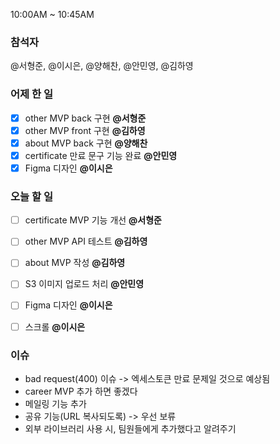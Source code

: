 10:00AM ~ 10:45AM

### 참석자

@서형준, @이시은, @양해찬, @안민영, @김하영

### 어제 한 일

* [x] other MVP back 구현 **@서형준**
* [x] other MVP front 구현 **@김하영**
* [x] about MVP back 구현 **@양해찬**
* [x] certificate 만료 문구 기능 완료 **@안민영**
* [x] Figma 디자인 **@이시은**

### 오늘 할 일

* [ ] certificate MVP 기능 개선 **@서형준**
* [ ] other MVP API 테스트 **@김하영**
* [ ] about MVP 작성 **@김하영**
* [ ] S3 이미지 업로드 처리 **@안민영**
* [ ] Figma 디자인 **@이시은**
* [ ] 스크롤 **@이시은**


### 이슈

- bad request(400) 이슈 -> 엑세스토큰 만료 문제일 것으로 예상됨
- career MVP 추가 하면 좋겠다
- 메일링 기능 추가
- 공유 기능(URL 복사되도록) -> 우선 보류
- 외부 라이브러리 사용 시, 팀원들에게 추가했다고 알려주기